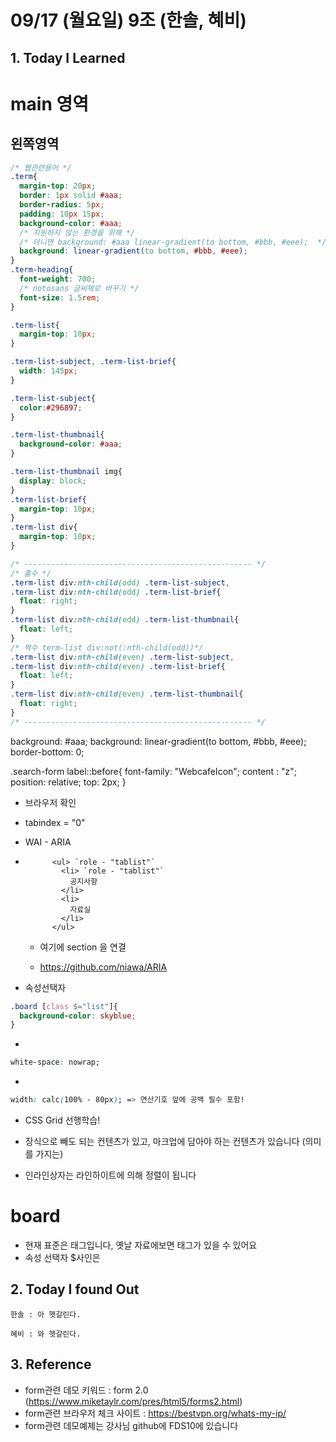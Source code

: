# 09/17 (월요일) 9조 (한솔, 혜비)

## 1. Today I Learned

# main 영역

## 왼쪽영역
```css
/* 웹관련용어 */
.term{
  margin-top: 20px;
  border: 1px solid #aaa;
  border-radius: 5px;
  padding: 10px 15px;
  background-color: #aaa;
  /* 지원하지 않는 환경을 위해 */
  /* 아니면 background: #aaa linear-gradient(to bottom, #bbb, #eee);  */
  background: linear-gradient(to bottom, #bbb, #eee);
}
.term-heading{
  font-weight: 700;
  /* notosans 글씨체로 바꾸기 */
  font-size: 1.5rem;
}

.term-list{
  margin-top: 10px;
}

.term-list-subject, .term-list-brief{
  width: 145px;
}

.term-list-subject{
  color:#296897;
}

.term-list-thumbnail{
  background-color: #aaa;
}

.term-list-thumbnail img{
  display: block;
}
.term-list-brief{
  margin-top: 10px;
}
.term-list div{
  margin-top: 10px;
}

/* --------------------------------------------------- */
/* 홀수 */
.term-list div:nth-child(odd) .term-list-subject,
.term-list div:nth-child(odd) .term-list-brief{
  float: right;
}
.term-list div:nth-child(odd) .term-list-thumbnail{
  float: left;
}
/* 짝수 term-list div:not(:nth-child(odd))*/
.term-list div:nth-child(even) .term-list-subject,
.term-list div:nth-child(even) .term-list-brief{
  float: left;
}
.term-list div:nth-child(even) .term-list-thumbnail{
  float: right;
}
/* --------------------------------------------------- */
```



  background: #aaa;
  background: linear-gradient(to bottom, #bbb, #eee);
  border-bottom: 0;


  .search-form label::before{
  font-family: "WebcafeIcon";
  content : "z";
  position: relative;
  top: 2px;
}

- 브라우저 확인


- tabindex = "0"

- WAI - ARIA
-
            <ul> `role - "tablist"`
              <li> `role - "tablist"`
                공지사항
              </li>
              <li>
                자료실
              </li>
            </ul>
  + 여기에 section 을 연결

  + https://github.com/niawa/ARIA   

- 속성선택자
```css
.board [class $="list"]{
  background-color: skyblue;
}   
```        

-   
```css
white-space: nowrap;
```
-   
```css
width: calc(100% - 80px); => 연산기호 앞에 공백 필수 포함!
```
- CSS Grid 선행학습!

- 장식으로 빼도 되는 컨텐츠가 있고, 마크업에 담아야 하는 컨텐츠가 있습니다 (의미를 가지는)
- 인라인상자는 라인하이트에 의해 정렬이 됩니다

# board
- 현재 표준은 <time>태그입니다, 옛날 자료에보면 <date>태그가 있을 수 있어요
- 속성 선택자 $사인은

## 2. Today I found Out

```
한솔 : 아 헷갈린다. 
```

```
혜비 : 와 헷갈린다.
```

## 3. Reference 
- form관련 데모 키워드 : form 2.0 (https://www.miketaylr.com/pres/html5/forms2.html)
- form관련 브라우저 체크 사이트 : https://bestvpn.org/whats-my-ip/
- form관련 데모예제는 강사님 github에 FDS10에 있습니다